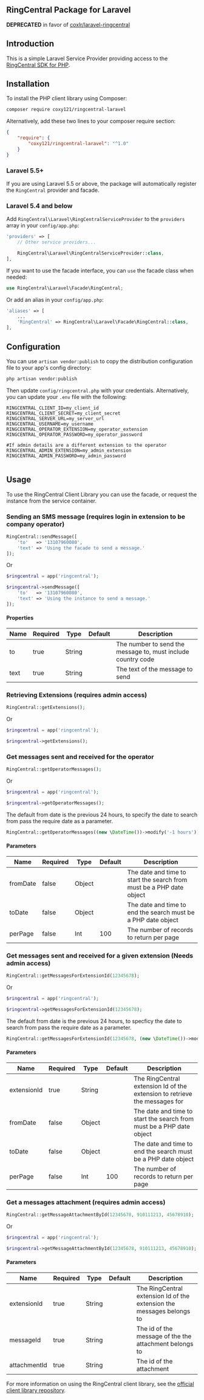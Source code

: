 
## RingCentral Package for Laravel

**DEPRECATED** in favor of [coxlr/laravel-ringcentral](https://github.com/coxlr/laravel-ringcentral)

## Introduction

This is a simple Laravel Service Provider providing access to the [RingCentral SDK for PHP][client-library].

Installation
------------

To install the PHP client library using Composer:

```bash
composer require coxy121/ringcentral-laravel
```

Alternatively, add these two lines to your composer require section:

```json
{
    "require": {
        "coxy121/ringcentral-laravel": "^1.0"
    }
}
```

### Laravel 5.5+

If you are using Laravel 5.5 or above, the package will automatically register the `RingCentral` provider and facade.

### Laravel 5.4 and below

Add `RingCentral\Laravel\RingCentralServiceProvider` to the `providers` array in your `config/app.php`:

```php
'providers' => [
    // Other service providers...

    RingCentral\Laravel\RingCentralServiceProvider::class,
],
```

If you want to use the facade interface, you can `use` the facade class when needed:

```php
use RingCentral\Laravel\Facade\RingCentral;
```

Or add an alias in your `config/app.php`:

```php
'aliases' => [
    ...
    'RingCentral' => RingCentral\Laravel\Facade\RingCentral::class,
],
```

Configuration
-------------

You can use `artisan vendor:publish` to copy the distribution configuration file to your app's config directory:

```bash
php artisan vendor:publish
```

Then update `config/ringcentral.php` with your credentials. Alternatively, you can update your `.env` file with the following:

```dotenv
RINGCENTRAL_CLIENT_ID=my_client_id
RINGCENTRAL_CLIENT_SECRET=my_client_secret
RINGCENTRAL_SERVER_URL=my_server_url
RINGCENTRAL_USERNAME=my_username
RINGCENTRAL_OPERATOR_EXTENSION=my_operator_extension
RINGCENTRAL_OPERATOR_PASSWORD=my_operator_password

#If admin details are a different extension to the operator
RINGCENTRAL_ADMIN_EXTENSION=my_admin_extension
RINGCENTRAL_ADMIN_PASSWORD=my_admin_password


```

Usage
-----
   
To use the RingCentral Client Library you can use the facade, or request the instance from the service container.

### Sending an SMS message (requires login in extension to be company operator)

```php
RingCentral::sendMessage([
    'to'   => '13107960080',
    'text' => 'Using the facade to send a message.'
]);
```

Or

```php
$ringcentral = app('ringcentral');

$ringcentral->sendMessage([
    'to'   => '13107960080',
    'text' => 'Using the instance to send a message.'
]);
```


#### Properties

| Name      | Required | Type          | Default     | Description |
| ---       | ---      | ---           | ---         | ---         |
| to        | true      | String     |             | The number to send the message to, must include country code |
| text        | true      | String   |             | The text of the message to send |

### Retrieving Extensions (requires admin access)

```php
RingCentral::getExtensions();
```

Or

```php
$ringcentral = app('ringcentral');

$ringcentral->getExtensions();
```

### Get messages sent and received for the operator

```php
RingCentral::getOperatorMessages();
```

Or

```php
$ringcentral = app('ringcentral');

$ringcentral->getOperatorMessages();
```

The default from date is the previous 24 hours, to specify the date to search from pass the require date as a parameter.

```php
RingCentral::getOperatorMessages((new \DateTime())->modify('-1 hours'));
```

#### Parameters

| Name      | Required | Type          | Default     | Description |
| ---       | ---      | ---           | ---         | ---         |
| fromDate  | false    | Object      |             | The date and time to start the search from must be a PHP date object |
| toDate  | false    | Object      |             | The date and time to end the search must be a PHP date object |
| perPage  | false    | Int      |  100           | The number of records to return per page |

### Get messages sent and received for a given extension (Needs admin access)

```php
RingCentral::getMessagesForExtensionId(12345678);
```

Or

```php
$ringcentral = app('ringcentral');

$ringcentral->getMessagesForExtensionId(12345678);
```

The default from date is the previous 24 hours, to specficy the date to search from pass the require date as a parameter.

```php
RingCentral::getMessagesForExtensionId(12345678, (new \DateTime())->modify('-1 hours'));
```

#### Parameters

| Name      | Required | Type          | Default     | Description |
| ---       | ---      | ---           | ---         | ---         |
| extensionId  | true    | String      |             | The RingCentral extension Id of the extension to retrieve the messages for |
| fromDate  | false    | Object      |             | The date and time to start the search from must be a PHP date object|
| toDate  | false    | Object      |             | The date and time to end the search must be a PHP date object |
| perPage  | false    | Int      |  100           | The number of records to return per page |


### Get a messages attachment (requires admin access)

```php
RingCentral::getMessageAttachmentById(12345678, 910111213, 45678910);
```

Or

```php
$ringcentral = app('ringcentral');

$ringcentral->getMessageAttachmentById(12345678, 910111213, 45678910);
```


#### Parameters

| Name      | Required | Type          | Default     | Description |
| ---       | ---      | ---           | ---         | ---         |
| extensionId  | true    | String      |             | The RingCentral extension Id of the extension the messages belongs to |
| messageId  | true    | String      |             | The id of the message of the the attachment belongs to |
| attachmentId  | true    | String      |             | The id of the attachment |



For more information on using the RingCentral client library, see the [official client library repository][client-library].

[client-library]: https://github.com/ringcentral/ringcentral-php
